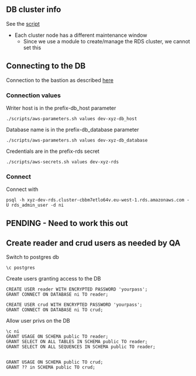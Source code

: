 ## DB cluster info
See the [script](../scripts/report-rds-cluster-key-attributes.sh)
- Each cluster node has a different maintenance window
	- Since we use a module to create/manage the RDS cluster, we cannot set this


## Connecting to the DB
Connection to the bastion as described [here](./bastion.md)

### Connection values
Writer host is in the prefix-db_host parameter
```
./scripts/aws-parameters.sh values dev-xyz-db_host
```

Database name is in the prefix-db_database parameter
```
./scripts/aws-parameters.sh values dev-xyz-db_database
```

Credentials are in the prefix-rds secret
```
./scripts/aws-secrets.sh values dev-xyz-rds
```


### Connect
Connect with
```
psql -h xyz-dev-rds.cluster-cbbm7etlo64v.eu-west-1.rds.amazonaws.com -U rds_admin_user -d ni
```


## PENDING - Need to work this out
## Create reader and crud users as needed by QA
Switch to postgres db
```
\c postgres
```

Create users granting access to the DB
```
CREATE USER reader WITH ENCRYPTED PASSWORD 'yourpass';
GRANT CONNECT ON DATABASE ni TO reader;

CREATE USER crud WITH ENCRYPTED PASSWORD 'yourpass';
GRANT CONNECT ON DATABASE ni TO crud;
```

Allow user privs on the DB
```
\c ni
GRANT USAGE ON SCHEMA public TO reader;
GRANT SELECT ON ALL TABLES IN SCHEMA public TO reader;
GRANT SELECT ON ALL SEQUENCES IN SCHEMA public TO reader;


GRANT USAGE ON SCHEMA public TO crud;
GRANT ?? in SCHEMA public TO crud;
```
